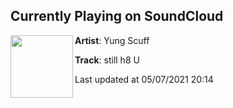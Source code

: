 ## Currently Playing on SoundCloud

[<img align="left" width="100" src="https://i1.sndcdn.com/artworks-2qDY5cBGFk6bgSf5-rt86yg-t500x500.jpg">](https://soundcloud.com/yungscuff/still-h8-u?in=yungscuff/sets/thnx-4-nothing)

**Artist**: Yung Scuff 

**Track**: still h8 U

Last updated at 05/07/2021 20:14
